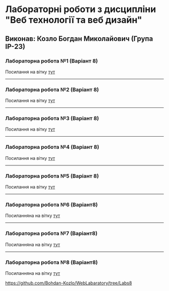 # Лабораторні роботи з дисципліни "Веб технології та веб дизайн"

## Виконав: Козло Богдан Миколайович (Група ІР-23)

### Лабораторна робота №1 (Варіант 8)
Посилання на вітку [тут](https://github.com/Bohdan-Kozlo/WebLabaratory/tree/Laba1)

***
### Лабораторна робота №2 (Варіант 8)
Посилання на вітку [тут](https://github.com/Bohdan-Kozlo/WebLabaratory/tree/Laba2)

***
### Лабораторна робота №3 (Варіант 8)
Посилання на вітку [тут](https://github.com/Bohdan-Kozlo/WebLabaratory/tree/Laba3)

***
### Лабораторна робота №4 (Варіант 8)
Посилання на вітку [тут](https://github.com/Bohdan-Kozlo/WebLabaratory/tree/Laba4)

***
### Лабораторна робота №5 (Варіант 8)
Посилання на вітку [тут](https://github.com/Bohdan-Kozlo/WebLabaratory/tree/Laba5)

***
### Лабораторна робота №6 (Варіант8)
Посиланняна на вітку [тут](https://github.com/Bohdan-Kozlo/WebLabaratory/tree/Labs6)

***
### Лабораторна робота №7 (Варіант8)
Посиланняна на вітку [тут](https://github.com/Bohdan-Kozlo/WebLabaratory/tree/Laba7)

***
### Лабораторна робота №8 (Варіант8)
Посиланняна на вітку [тут](https://github.com/Bohdan-Kozlo/WebLabaratory/tree/Labs8)

https://github.com/Bohdan-Kozlo/WebLabaratory/tree/Labs8
